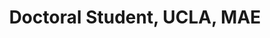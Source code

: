 ---
name: Will Flanagan
title:  Doctoral Student, UCLA, MAE
image: /img/organizers/flanagan_will.jpg
link: https://www.linkedin.com/in/will-flanagan-5a6480182/
---